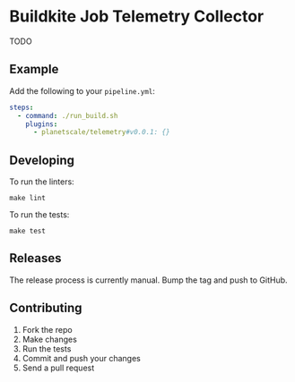 # Buildkite Job Telemetry Collector

TODO

## Example

Add the following to your `pipeline.yml`:

```yaml
steps:
  - command: ./run_build.sh
    plugins:
      - planetscale/telemetry#v0.0.1: {}
```
## Developing

To run the linters:

```shell
make lint
```

To run the tests:

```shell
make test
```

## Releases

The release process is currently manual. Bump the tag and push to GitHub.


## Contributing

1. Fork the repo
2. Make changes
3. Run the tests
4. Commit and push your changes
5. Send a pull request
